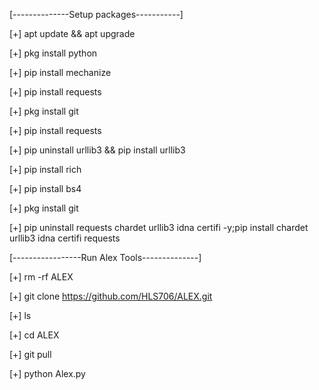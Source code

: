 [--------------Setup packages-----------]

[+] apt update && apt upgrade

[+] pkg install python

[+] pip install mechanize

[+] pip install requests

[+] pkg install git

[+] pip install requests

[+] pip uninstall urllib3 && pip install urllib3

[+] pip install rich 

[+] pip install bs4

[+] pkg install git

[+] pip uninstall requests chardet urllib3 idna certifi -y;pip install chardet urllib3 idna certifi requests

[-----------------Run Alex Tools--------------]

[+] rm -rf ALEX

[+] git clone https://github.com/HLS706/ALEX.git

[+] ls

[+] cd ALEX

[+] git pull

[+] python Alex.py

